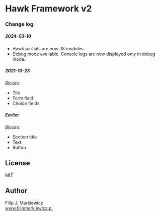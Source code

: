 # Hawk Framework v2

### Change log ###

##### 2024-03-10 #####

- Hawk partials are now JS modules.
- Debug mode available. Console logs are now displayed only in debug mode.

##### 2021-10-23 #####

*Blocks:*
- Tile
- Form field
- Choice fields

##### Earlier #####

*Blocks:*
- Section title
- Text
- Button

## License ##

MIT

## Author ##

Filip J. Markiewicz\
www.filipmarkiewicz.pl